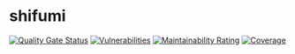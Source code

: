 # shifumi
[![Quality Gate Status](https://sonarcloud.io/api/project_badges/measure?project=Kybasu_shifumi&metric=alert_status)](https://sonarcloud.io/summary/new_code?id=Kybasu_shifumi)
[![Vulnerabilities](https://sonarcloud.io/api/project_badges/measure?project=Kybasu_shifumi&metric=vulnerabilities)](https://sonarcloud.io/summary/new_code?id=Kybasu_shifumi)
[![Maintainability Rating](https://sonarcloud.io/api/project_badges/measure?project=Kybasu_shifumi&metric=sqale_rating)](https://sonarcloud.io/summary/new_code?id=Kybasu_shifumi)
[![Coverage](https://sonarcloud.io/api/project_badges/measure?project=Kybasu_shifumi&metric=coverage)](https://sonarcloud.io/summary/new_code?id=Kybasu_shifumi)